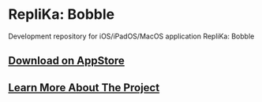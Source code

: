 # RepliKa: Bobble
Development repository for iOS/iPadOS/MacOS application RepliKa: Bobble</br>

## [Download on AppStore](https://apps.apple.com/ca/app/replika-bobble/id6745130517)

## [Learn More About The Project](https://portfolio.kazunokokoro.com/replika-bobble.html)
